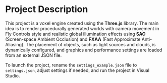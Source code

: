 # Project Description

This project is a voxel engine created using the **Three.js** library. The main idea is to render procedurally generated worlds with camera movement in Fly Controls style and realistic global illumination effects using **SAO** (Screen-space Ambient Occlusion) and **FXAA** (Fast Approximate Anti-Aliasing). The placement of objects, such as light sources and clouds, is dynamically configured, and graphics and performance settings are loaded from an external JSON file.

To launch the project, rename the `settings_example.json` file to `settings.json`, adjust settings if needed, and run the project in Visual Studio.